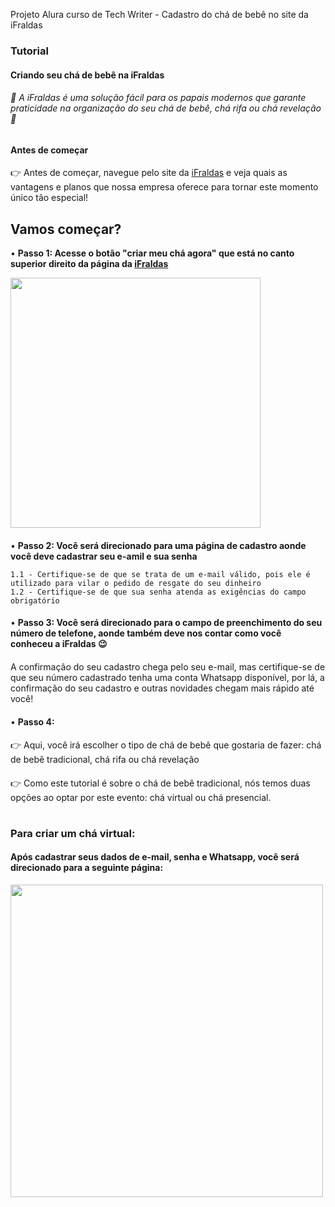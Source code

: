Projeto Alura curso de Tech Writer - Cadastro do chá de bebê no site da iFraldas

### Tutorial
#### Criando seu chá de bebê na iFraldas
###### 🍼 A iFraldas é uma solução fácil para os papais modernos que garante praticidade na organização do seu chá de bebê, chá rifa ou chá revelação 🍼 
##
#### Antes de começar
👉 Antes de começar, navegue pelo site da [iFraldas](https://www.ifraldas.com.br/) e veja quais as vantagens e planos que nossa empresa oferece para tornar este momento único tão especial!
###
## Vamos começar?
• **Passo 1: Acesse o botão "criar meu chá agora" que está no canto superior direito da página da [iFraldas](https://www.ifraldas.com.br/)**

<img src="https://github.com/marisilveirat/projeto-alura-tech-writer/assets/148133489/32798785-95d0-4b37-9679-cc7d7c5bf915" width="400px">
  
####
• **Passo 2: Você será direcionado para uma página de cadastro aonde você deve cadastrar seu e-amil e sua senha**
  ``` 
1.1 - Certifique-se de que se trata de um e-mail válido, pois ele é utilizado para vilar o pedido de resgate do seu dinheiro
1.2 - Certifique-se de que sua senha atenda as exigências do campo obrigatório
```

####
• **Passo 3: Você será direcionado para o campo de preenchimento do seu número de telefone, aonde também deve nos contar como você conheceu a iFraldas 😉**
####
A confirmação do seu cadastro chega pelo seu e-mail, mas certifique-se de que seu número cadastrado tenha uma conta Whatsapp disponível, por lá, a confirmação do seu cadastro e outras novidades chegam mais rápido até você!

####
• **Passo 4:**
####
👉 Aqui, você irá escolher o tipo de chá de bebê que gostaria de fazer: chá de bebê tradicional, chá rifa ou chá revelação
####
👉 Como este tutorial é sobre o chá de bebê tradicional, nós temos duas opções ao optar por este evento: chá virtual ou chá presencial.
#
#####
### Para criar um chá virtual:
#### Após cadastrar seus dados de e-mail, senha e Whatsapp, você será direcionado para a seguinte página:

<img src="https://github.com/marisilveirat/projeto-alura-tech-writer/assets/148133489/61175f7b-62dc-413c-8721-36bcc9bca8a6" width="500px">


